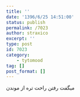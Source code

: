 ```yaml
---
title: ''
date: '1396/6/25 14:51:00'
status: publish
permalink: /7023
author: straxico
excerpt: ''
type: post
id: 7023
category:
    - tytomood
tag: []
post_format: []
---
```

میگفت رفتن راحت تره از موندن
